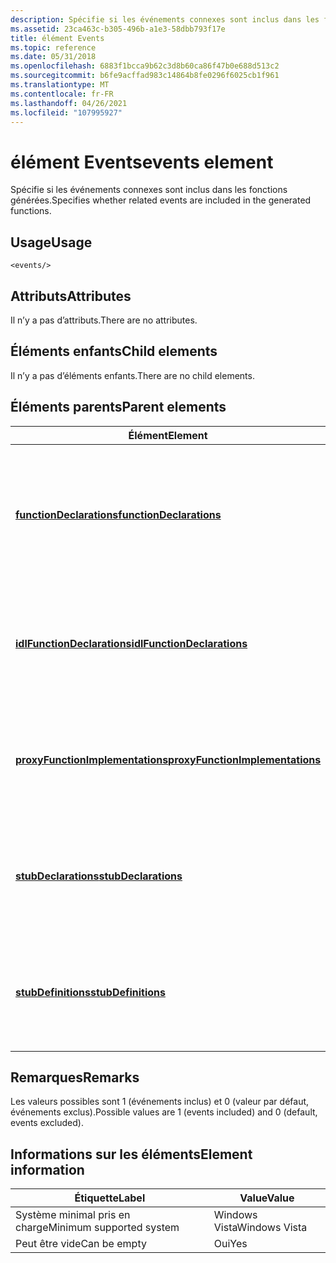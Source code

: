 ```yaml
---
description: Spécifie si les événements connexes sont inclus dans les fonctions générées.
ms.assetid: 23ca463c-b305-496b-a1e3-58dbb793f17e
title: élément Events
ms.topic: reference
ms.date: 05/31/2018
ms.openlocfilehash: 6883f1bcca9b62c3d8b60ca86f47b0e688d513c2
ms.sourcegitcommit: b6fe9acffad983c14864b8fe0296f6025cb1f961
ms.translationtype: MT
ms.contentlocale: fr-FR
ms.lasthandoff: 04/26/2021
ms.locfileid: "107995927"
---
```

# <a name="events-element"></a><span data-ttu-id="f30b0-103">élément Events</span><span class="sxs-lookup"><span data-stu-id="f30b0-103">events element</span></span>

<span data-ttu-id="f30b0-104">Spécifie si les événements connexes sont inclus dans les fonctions générées.</span><span class="sxs-lookup"><span data-stu-id="f30b0-104">Specifies whether related events are included in the generated functions.</span></span>

## <a name="usage"></a><span data-ttu-id="f30b0-105">Usage</span><span class="sxs-lookup"><span data-stu-id="f30b0-105">Usage</span></span>

``` syntax
<events/>
```

## <a name="attributes"></a><span data-ttu-id="f30b0-106">Attributs</span><span class="sxs-lookup"><span data-stu-id="f30b0-106">Attributes</span></span>

<span data-ttu-id="f30b0-107">Il n’y a pas d’attributs.</span><span class="sxs-lookup"><span data-stu-id="f30b0-107">There are no attributes.</span></span>

## <a name="child-elements"></a><span data-ttu-id="f30b0-108">Éléments enfants</span><span class="sxs-lookup"><span data-stu-id="f30b0-108">Child elements</span></span>

<span data-ttu-id="f30b0-109">Il n’y a pas d’éléments enfants.</span><span class="sxs-lookup"><span data-stu-id="f30b0-109">There are no child elements.</span></span>

## <a name="parent-elements"></a><span data-ttu-id="f30b0-110">Éléments parents</span><span class="sxs-lookup"><span data-stu-id="f30b0-110">Parent elements</span></span>



| <span data-ttu-id="f30b0-111">Élément</span><span class="sxs-lookup"><span data-stu-id="f30b0-111">Element</span></span>                                                                         | <span data-ttu-id="f30b0-112">Description</span><span class="sxs-lookup"><span data-stu-id="f30b0-112">Description</span></span>                                                                                                |
|---------------------------------------------------------------------------------|------------------------------------------------------------------------------------------------------------|
| [<span data-ttu-id="f30b0-113">**functionDeclarations**</span><span class="sxs-lookup"><span data-stu-id="f30b0-113">**functionDeclarations**</span></span>](functiondeclarations.md)<br/>                 | <span data-ttu-id="f30b0-114">Génère des déclarations d’implémentation pour les fonctions de proxy pour les opérations de type de port.</span><span class="sxs-lookup"><span data-stu-id="f30b0-114">Generates implementation declarations for proxy functions for port type operations.</span></span><br/> <br/> |
| [<span data-ttu-id="f30b0-115">**idlFunctionDeclarations**</span><span class="sxs-lookup"><span data-stu-id="f30b0-115">**idlFunctionDeclarations**</span></span>](idlfunctiondeclarations.md)<br/>           | <span data-ttu-id="f30b0-116">Génère des déclarations IDL pour les fonctions de proxy pour les opérations de type de port.</span><span class="sxs-lookup"><span data-stu-id="f30b0-116">Generates IDL declarations for proxy functions for port type operations.</span></span><br/> <br/>            |
| [<span data-ttu-id="f30b0-117">**proxyFunctionImplementations**</span><span class="sxs-lookup"><span data-stu-id="f30b0-117">**proxyFunctionImplementations**</span></span>](proxyfunctionimplementations.md)<br/> | <span data-ttu-id="f30b0-118">Génère des implémentations pour les fonctions proxy pour les opérations de type de port.</span><span class="sxs-lookup"><span data-stu-id="f30b0-118">Generates implementations for proxy functions for port type operations.</span></span><br/> <br/>             |
| [<span data-ttu-id="f30b0-119">**stubDeclarations**</span><span class="sxs-lookup"><span data-stu-id="f30b0-119">**stubDeclarations**</span></span>](stubdeclarations.md)<br/>                         | <span data-ttu-id="f30b0-120">Génère des déclarations pour les fonctions stub pour les opérations de type de port.</span><span class="sxs-lookup"><span data-stu-id="f30b0-120">Generates declarations for stub functions for port type operations.</span></span><br/> <br/>                 |
| [<span data-ttu-id="f30b0-121">**stubDefinitions**</span><span class="sxs-lookup"><span data-stu-id="f30b0-121">**stubDefinitions**</span></span>](stubdefinitions.md)<br/>                           | <span data-ttu-id="f30b0-122">Génère des implémentations pour les fonctions stub pour les opérations de type de port.</span><span class="sxs-lookup"><span data-stu-id="f30b0-122">Generates implementations for stub functions for port type operations.</span></span><br/> <br/>              |



## <a name="remarks"></a><span data-ttu-id="f30b0-123">Remarques</span><span class="sxs-lookup"><span data-stu-id="f30b0-123">Remarks</span></span>

<span data-ttu-id="f30b0-124">Les valeurs possibles sont 1 (événements inclus) et 0 (valeur par défaut, événements exclus).</span><span class="sxs-lookup"><span data-stu-id="f30b0-124">Possible values are 1 (events included) and 0 (default, events excluded).</span></span>

## <a name="element-information"></a><span data-ttu-id="f30b0-125">Informations sur les éléments</span><span class="sxs-lookup"><span data-stu-id="f30b0-125">Element information</span></span>



| <span data-ttu-id="f30b0-126">Étiquette</span><span class="sxs-lookup"><span data-stu-id="f30b0-126">Label</span></span> | <span data-ttu-id="f30b0-127">Value</span><span class="sxs-lookup"><span data-stu-id="f30b0-127">Value</span></span> |
|-------------------------------------|---------------|
| <span data-ttu-id="f30b0-128">Système minimal pris en charge</span><span class="sxs-lookup"><span data-stu-id="f30b0-128">Minimum supported system</span></span><br/> | <span data-ttu-id="f30b0-129">Windows Vista</span><span class="sxs-lookup"><span data-stu-id="f30b0-129">Windows Vista</span></span> |
| <span data-ttu-id="f30b0-130">Peut être vide</span><span class="sxs-lookup"><span data-stu-id="f30b0-130">Can be empty</span></span>                        | <span data-ttu-id="f30b0-131">Oui</span><span class="sxs-lookup"><span data-stu-id="f30b0-131">Yes</span></span>           |



 

 





